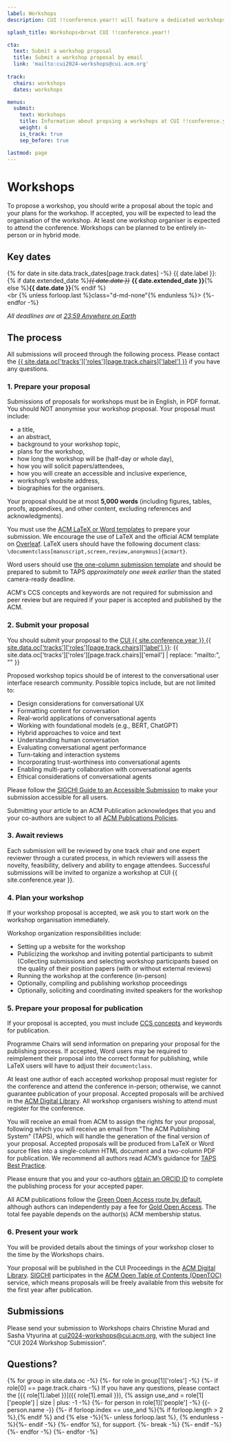 ```yaml
---
label: Workshops
description: CUI !!conference.year!! will feature a dedicated workshops track, allowing attendees to organise focused activities co-located at the conference. We are now open to workshops proposals.

splash_title: Workshops<br>at CUI !!conference.year!!

cta:
  text: Submit a workshop proposal
  title: Submit a workshop proposal by email
  link: 'mailto:cui2024-workshops@cui.acm.org'
  
track:
  chairs: workshops
  dates: workshops

menus:
  submit:
    text: Workshops
    title: Information about propsing a workshops at CUI !!conference.year!!
    weight: 4
    is_track: true
    sep_before: true

lastmod: page
---
```


# Workshops

To propose a workshop, you should write a proposal about the topic and your plans for the workshop. If accepted, you will be expected to lead the organisation of the workshop. At least one workshop organiser is expected to attend the conference. Workshops can be planned to be entirely in-person or in hybrid mode. 

## Key dates

{% for date in site.data.track_dates[page.track.dates] -%}
{{ date.label }}: <br class="d-md-none">{% if date.extended_date %}<strike><em>{{ date.date }}</em></strike> <strong>{{ date.extended_date }}</strong>{% else %}<strong>{{ date.date }}</strong>{% endif %}<br><br {% unless forloop.last %}class="d-md-none"{% endunless %}>
{%- endfor -%}

<em class="small">All deadlines are at <a href="https://time.is/Anywhere_on_Earth" title="The current time in 'Anywhere on Earth'">23:59 Anywhere on Earth</a></em>

## The process

All submissions will proceed through the following process. Please contact the <a href="{{ site.data.oc['tracks']['roles'][page.track.chairs]['email'] }}" title="Contact the CUI {{ site.conference.year }} {{ site.data.oc['tracks']['roles'][page.track.chairs]['label'] }} if you have any questions">{{ site.data.oc['tracks']['roles'][page.track.chairs]['label'] }}</a> if you have any questions.

### 1. Prepare your proposal

Submissions of proposals for workshops must be in English, in PDF format. You should NOT anonymise your workshop proposal. Your proposal must include:

* a title,
* an abstract, 
* background to your workshop topic, 
* plans for the workshop, 
* how long the workshop will be (half-day or whole day), 
* how you will solicit papers/attendees, 
* how you will create an accessible and inclusive experience, 
* workshop’s website address, 
* biographies for the organisers.

Your proposal should be at most **5,000 words** (including figures, tables, proofs, appendixes, and other content, excluding references and acknowledgments).

You must use the [ACM LaTeX or Word templates](https://www.acm.org/publications/proceedings-template "ACM templates for Microsoft Word and LaTeX") to prepare your submission. We encourage the use of LaTeX and the official ACM template on [Overleaf](https://www.overleaf.com/latex/templates/acm-conference-proceedings-primary-article-template/wbvnghjbzwpc "ACM Primary Article Template templates on Overleaf"). LaTeX users should have the following document class: <code>\documentclass[manuscript,screen,review,anonymous]{acmart}</code>.

Word users should use [the one-column submission template](https://authors.acm.org/proceedings/production-information/preparing-your-article-with-microsoft-word "ACM Template for submissions") and should be prepared to submit to TAPS _approximately one week earlier_ than the stated camera-ready deadline.

ACM's CCS concepts and keywords are not required for submission and peer review but are required if your paper is accepted and published by the ACM.

### 2. Submit your proposal

You should submit your proposal to the <a href="{{ site.data.oc['tracks']['roles'][page.track.chairs]['email'] }}" title="Contact the CUI {{ site.conference.year }} {{ site.data.oc['tracks']['roles'][page.track.chairs]['label'] }} if you have any questions">CUI {{ site.conference.year }} {{ site.data.oc['tracks']['roles'][page.track.chairs]['label'] }}</a>: {{ site.data.oc['tracks']['roles'][page.track.chairs]['email'] | replace: "mailto:", "" }}<br>

Proposed workshop topics should be of interest to the conversational user interface research community. Possible topics include, but are not limited to: 

* Design considerations for conversational UX 
* Formatting content for conversation 
* Real-world applications of conversational agents 
* Working with foundational models (e.g., BERT, ChatGPT) 
* Hybrid approaches to voice and text 
* Understanding human conversation 
* Evaluating conversational agent performance 
* Turn-taking and interaction systems 
* Incorporating trust-worthiness into conversational agents
* Enabling multi-party collaboration with conversational agents
* Ethical considerations of conversational agents


Please follow the [SIGCHI Guide to an Accessible Submission](https://sigchi.org/conferences/author-resources/accessibility-guide/ "SIGCHI's guide to an Accessible Submission") to make your submission accessible for all users.

Submitting your article to an ACM Publication acknowledges that you and your co-authors are subject to all [ACM Publications Policies](https://www.acm.org/publications/policies "ACM Publications Policies and Procedures"). 

### 3. Await reviews

Each submission will be reviewed by one track chair and one expert reviewer through a curated process, in which reviewers will assess the novelty, feasibility, delivery and ability to engage attendees. Successful submissions will be invited to organize a workshop at CUI {{ site.conference.year }}.

### 4. Plan your workshop 

If your workshop proposal is accepted, we ask you to start work on the workshop organisation immediately. 
 
Workshop organization responsibilities include:  
* Setting up a website for the workshop 
* Publicizing the workshop and inviting potential participants to submit 
(Collecting submissions and selecting workshop participants based on the quality of their position papers (with or without external reviews) 
* Running the workshop at the conference (in-person) 
* Optionally, compiling and publishing workshop proceedings 
* Optionally, soliciting and coordinating invited speakers for the workshop 

### 5. Prepare your proposal for publication

If your proposal is accepted, you must include [CCS concepts](https://dl.acm.org/ccs "ACM Computing Classification System") and keywords for publication.

Programme Chairs will send information on preparing your proposal for the publishing process. If accepted, Word users may be required to reimplement their proposal into the correct format for publishing, while LaTeX users will have to adjust their <code>documentclass</code>.

At least one author of each accepted workshop proposal must register for the conference and attend the conference in-person; otherwise, we cannot guarantee publication of your proposal. Accepted proposals will be archived in the <a href="http://dl.acm.org/" title="The ACM Digital Library">ACM Digital Library</a>. All workshop organisers wishing to attend must register for the conference. 

You will receive an email from ACM to assign the rights for your proposal, following which you will receive an email from "The ACM Publishing System" (TAPS), which will handle the generation of the final version of your proposal. Accepted proposals will be produced from LaTeX or Word source files into a single-column HTML document and a two-column PDF for publication. We recommend all authors read ACM’s guidance for [TAPS Best Practice](https://www.acm.org/publications/taps/taps-best-practices "The ACM Publishing System (TAPS) Best Practices").

Please ensure that you and your co-authors [obtain an ORCID ID](https://orcid.org/register "Register for an ORCID ID") to complete the publishing process for your accepted paper.

All ACM publications follow the [Green Open Access route by default](https://www.acm.org/publications/openaccess#green "Details on ACM's Green Open Access policies"), although authors can independently pay a fee for [Gold Open Access](https://www.acm.org/publications/openaccess#oapricing "Details on Gold Open Access pricing for ACM publications"). The total fee payable depends on the author(s) ACM membership status.

### 6. Present your work

You will be provided details about the timings of your workshop closer to the time by the Workshops chairs.

Your proposal will be published in the CUI Proceedings in the [ACM Digital Library](http://dl.acm.org/ "ACM Digital Library"). [SIGCHI](https://sigchi.org " ACM Special Interest Group on Computer-Human Interaction") participates in the [ACM Open Table of Contents (OpenTOC)](https://www.acm.org/publications/openaccess "ACM Open Access information") service, which means proposals will be freely available from this website for the first year after publication.

## Submissions

Please send your submission to Workshops chairs Christine Murad and Sasha Vtyurina at [cui2024-workshops@cui.acm.org](mailto:cui2024-workshops@cui.acm.org "Make your submission to the workshop chairs"), with the subject line "CUI 2024 Workshop Submission".

## Questions?

{% for group in site.data.oc -%} {%- for role in group[1]['roles'] -%} {%- if role[0] == page.track.chairs -%} If you have any questions, please contact the [{{ role[1].label }}]({{ role[1].email }}), {% assign use_and = role[1]['people'] | size | plus: -1 -%} {%- for person in role[1]['people'] -%} {{- person.name -}} {%- if forloop.index == use_and %}{% if forloop.length > 2 %},{% endif %} and {% else -%}{%- unless forloop.last %}, {% endunless -%}{%- endif -%} {%- endfor %}, for support. {%- break -%} {%- endif -%} {%- endfor -%} {%- endfor -%}

